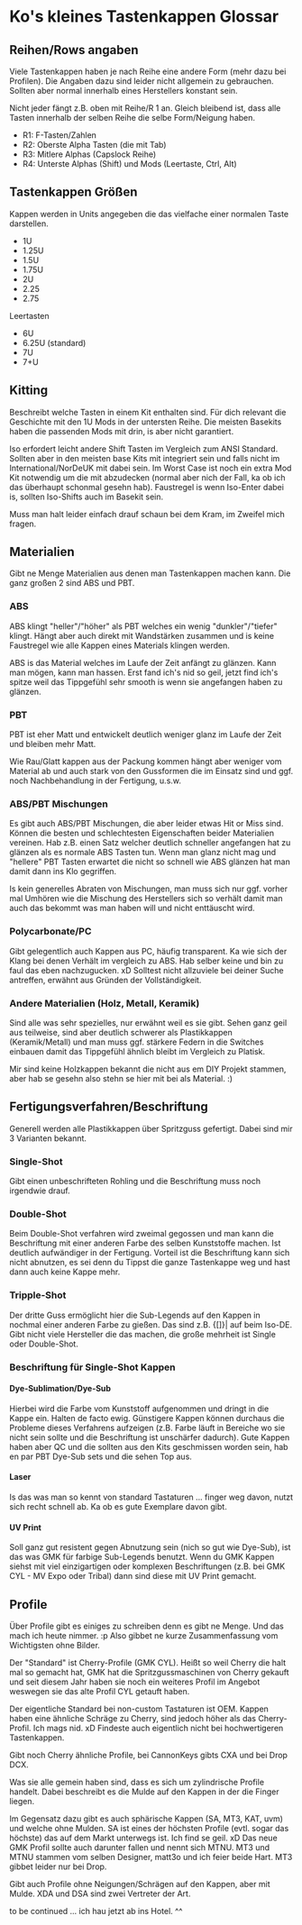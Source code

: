 # Ko's kleines Tastenkappen Glossar


## Reihen/Rows angaben
Viele Tastenkappen haben je nach Reihe eine andere Form (mehr dazu bei Profilen).
Die Angaben dazu sind leider nicht allgemein zu gebrauchen. Sollten aber normal innerhalb eines Herstellers konstant sein.

Nicht jeder fängt z.B. oben mit Reihe/R 1 an. Gleich bleibend ist, dass alle Tasten innerhalb der selben Reihe die selbe Form/Neigung haben.

* R1: F-Tasten/Zahlen
* R2: Oberste Alpha Tasten (die mit Tab)
* R3: Mitlere Alphas (Capslock Reihe)
* R4: Unterste Alphas (Shift) und Mods (Leertaste, Ctrl, Alt)
    
## Tastenkappen Größen
Kappen werden in Units angegeben die das vielfache einer normalen Taste darstellen.

* 1U
* 1.25U
* 1.5U
* 1.75U
* 2U
* 2.25
* 2.75

Leertasten
* 6U
* 6.25U (standard)
* 7U
* 7+U 


## Kitting
Beschreibt welche Tasten in einem Kit enthalten sind.
Für dich relevant die Geschichte mit den 1U Mods in der untersten Reihe.
Die meisten Basekits haben die passenden Mods mit drin, is aber nicht garantiert.

Iso erfordert leicht andere Shift Tasten im Vergleich zum ANSI Standard. Sollten aber in den meisten base Kits mit integriert sein und falls nicht im International/NorDeUK mit dabei sein.
Im Worst Case ist noch ein extra Mod Kit notwendig um die mit abzudecken (normal aber nich der Fall, ka ob ich das überhaupt schonmal gesehn hab).
Faustregel is wenn Iso-Enter dabei is, sollten Iso-Shifts auch im Basekit sein.

Muss man halt leider einfach drauf schaun bei dem Kram, im Zweifel mich fragen.

## Materialien
Gibt ne Menge Materialien aus denen man Tastenkappen machen kann. Die ganz großen 2 sind ABS und PBT.

### ABS
ABS klingt "heller"/"höher" als PBT welches ein wenig "dunkler"/"tiefer" klingt. Hängt aber auch direkt mit Wandstärken zusammen und is keine Faustregel wie alle Kappen eines Materials klingen werden.

ABS is das Material welches im Laufe der Zeit anfängt zu glänzen. Kann man mögen, kann man hassen. Erst fand ich's nid so geil, jetzt find ich's spitze weil das Tippgefühl sehr smooth is wenn sie angefangen haben zu glänzen.

### PBT
PBT ist eher Matt und entwickelt deutlich weniger glanz im Laufe der Zeit und bleiben mehr Matt.

Wie Rau/Glatt kappen aus der Packung kommen hängt aber weniger vom Material ab und auch stark von den Gussformen die im Einsatz sind und ggf. noch Nachbehandlung in der Fertigung, u.s.w.

### ABS/PBT Mischungen
Es gibt auch ABS/PBT Mischungen, die aber leider etwas Hit or Miss sind. Können die besten und schlechtesten Eigenschaften beider Materialien vereinen.
Hab z.B. einen Satz welcher deutlich schneller angefangen hat zu glänzen als es normale ABS Tasten tun. Wenn man glanz nicht mag und "hellere" PBT Tasten erwartet die nicht so schnell wie ABS glänzen hat man damit dann ins Klo gegriffen.

Is kein generelles Abraten von Mischungen, man muss sich nur ggf. vorher mal Umhören wie die Mischung des Herstellers sich so verhält damit man auch das bekommt was man haben will und nicht enttäuscht wird.

### Polycarbonate/PC
Gibt gelegentlich auch Kappen aus PC, häufig transparent. Ka wie sich der Klang bei denen Verhält im vergleich zu ABS. Hab selber keine und bin zu faul das eben nachzugucken. xD
Solltest nicht allzuviele bei deiner Suche antreffen, erwähnt aus Gründen der Vollständigkeit.

### Andere Materialien (Holz, Metall, Keramik)
Sind alle was sehr spezielles, nur erwähnt weil es sie gibt. Sehen ganz geil aus teilweise, sind aber deutlich schwerer als Plastikkappen (Keramik/Metall) und man muss ggf. stärkere Federn in die Switches einbauen damit das Tippgefühl ähnlich bleibt im Vergleich zu Platisk.

Mir sind keine Holzkappen bekannt die nicht aus em DIY Projekt stammen, aber hab se gesehn also stehn se hier mit bei als Material. :) 

## Fertigungsverfahren/Beschriftung
Generell werden alle Plastikkappen über Spritzguss gefertigt.
Dabei sind mir 3 Varianten bekannt.

### Single-Shot
Gibt einen unbeschrifteten Rohling und die Beschriftung muss noch irgendwie drauf.

### Double-Shot
Beim Double-Shot verfahren wird zweimal gegossen und man kann die Beschriftung mit einer anderen Farbe des selben Kunststoffe machen. Ist deutlich aufwändiger in der Fertigung.
Vorteil ist die Beschriftung kann sich nicht abnutzen, es sei denn du Tippst die ganze Tastenkappe weg und hast dann auch keine Kappe mehr.

### Tripple-Shot
Der dritte Guss ermöglicht hier die Sub-Legends auf den Kappen in nochmal einer anderen Farbe zu gießen. Das sind z.B. {[]}\| auf beim Iso-DE.
Gibt nicht viele Hersteller die das machen, die große mehrheit ist Single oder Double-Shot.

### Beschriftung für Single-Shot Kappen
#### Dye-Sublimation/Dye-Sub
Hierbei wird die Farbe vom Kunststoff aufgenommen und dringt in die Kappe ein. Halten de facto ewig. Günstigere Kappen können durchaus die Probleme dieses Verfahrens aufzeigen (z.B. Farbe läuft in Bereiche wo sie nicht sein sollte und die Beschriftung ist unschärfer dadurch).
Gute Kappen haben aber QC und die sollten aus den Kits geschmissen worden sein, hab en par PBT Dye-Sub sets und die sehen Top aus.

#### Laser
Is das was man so kennt von standard Tastaturen ... finger weg davon, nutzt sich recht schnell ab. Ka ob es gute Exemplare davon gibt.

#### UV Print
Soll ganz gut resistent gegen Abnutzung sein (nich so gut wie Dye-Sub), ist das was GMK für farbige Sub-Legends benutzt. Wenn du GMK Kappen siehst mit viel einzigartigen oder komplexen Beschriftungen (z.B. bei GMK CYL - MV Expo oder Tribal) dann sind diese mit UV Print gemacht.

## Profile
Über Profile gibt es einiges zu schreiben denn es gibt ne Menge. Und das mach ich heute nimmer. :p
Also gibbet ne kurze Zusammenfassung vom Wichtigsten ohne Bilder.

Der "Standard" ist Cherry-Profile (GMK CYL). Heißt so weil Cherry die halt mal so gemacht hat, GMK hat die Spritzgussmaschinen von Cherry gekauft und seit diesem Jahr haben sie noch ein weiteres Profil im Angebot weswegen sie das alte Profil CYL getauft haben.

Der eigentliche Standard bei non-custom Tastaturen ist OEM. Kappen haben eine ähnliche Schräge zu Cherry, sind jedoch höher als das Cherry-Profil. Ich mags nid. xD Findeste auch eigentlich nicht bei hochwertigeren Tastenkappen.

Gibt noch Cherry ähnliche Profile, bei CannonKeys gibts CXA und bei Drop DCX. 

Was sie alle gemein haben sind, dass es sich um zylindrische Profile handelt. Dabei beschreibt es die Mulde auf den Kappen in der die Finger liegen.

Im Gegensatz dazu gibt es auch sphärische Kappen (SA, MT3, KAT, uvm) und welche ohne Mulden.
SA ist eines der höchsten Profile (evtl. sogar das höchste) das auf dem Markt unterwegs ist. Ich find se geil. xD 
Das neue GMK Profil sollte auch darunter fallen und nennt sich MTNU. 
MT3 und MTNU stammen vom selben Designer, matt3o und ich feier beide Hart. MT3 gibbet leider nur bei Drop.

Gibt auch Profile ohne Neigungen/Schrägen auf den Kappen, aber mit Mulde. XDA und DSA sind zwei Vertreter der Art.

to be continued ... ich hau jetzt ab ins Hotel. ^^

